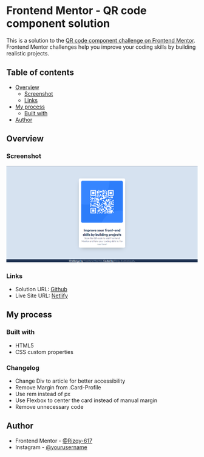 # Frontend Mentor - QR code component solution

This is a solution to the [QR code component challenge on Frontend Mentor](https://www.frontendmentor.io/challenges/qr-code-component-iux_sIO_H). Frontend Mentor challenges help you improve your coding skills by building realistic projects. 

## Table of contents

- [Overview](#overview)
  - [Screenshot](#screenshot)
  - [Links](#links)
- [My process](#my-process)
  - [Built with](#built-with)
- [Author](#author)


## Overview

### Screenshot

![](/assets/img/webscrennshot.png)

### Links

- Solution URL: [Github](https://github.com/Rizqy-617/QR-Code-Component-FrontendMentor)
- Live Site URL: [Netlify](https://gentle-alfajores-79ffd3.netlify.app)

## My process

### Built with

- HTML5
- CSS custom properties

### Changelog

- Change Div to article for better accessibility
- Remove Margin from .Card-Profile
- Use rem instead of px
- Use Flexbox to center the card instead of manual margin
- Remove unnecessary code

## Author

- Frontend Mentor - [@Rizqy-617](https://www.frontendmentor.io/profile/yourusername)
- Instagram - [@yourusername](https://www.instagram.com/rizqy.617)


